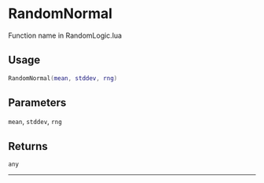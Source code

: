 # RandomNormal
Function name in RandomLogic.lua
## Usage
```lua
RandomNormal(mean, stddev, rng)
```
## Parameters
`mean`, `stddev`, `rng`
## Returns
`any`

---